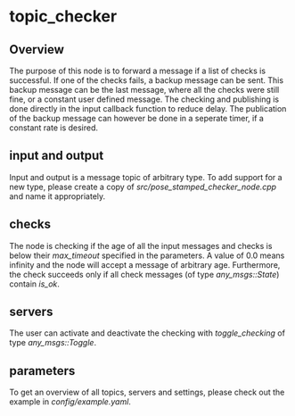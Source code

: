 # topic_checker

## Overview

The purpose of this node is to forward a message if a list of checks is successful.
If one of the checks fails, a backup message can be sent.
This backup message can be the last message, where all the checks were still fine, or a constant user defined message.
The checking and publishing is done directly in the input callback function to reduce delay.
The publication of the backup message can however be done in a seperate timer, if a constant rate is desired.

## input and output

Input and output is a message topic of arbitrary type.
To add support for a new type, please create a copy of *src/pose_stamped_checker_node.cpp* and name it appropriately.

## checks

The node is checking if the age of all the input messages and checks is below their *max_timeout* specified in the parameters.
A value of 0.0 means infinity and the node will accept a message of arbitrary age.
Furthermore, the check succeeds only if all check messages (of type *any_msgs::State*) contain *is_ok*.

## servers

The user can activate and deactivate the checking with *toggle_checking* of type *any_msgs::Toggle*.

## parameters

To get an overview of all topics, servers and settings, please check out the example in *config/example.yaml*.
